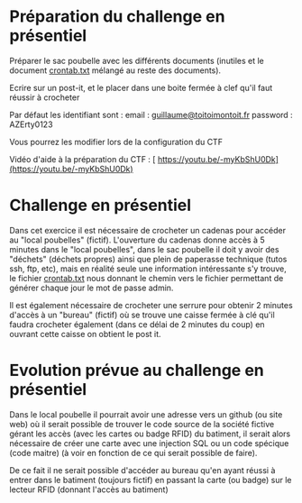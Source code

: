 Préparation du challenge en présentiel
======================================
Préparer le sac poubelle avec les différents documents (inutiles et le document [crontab.txt](crontab.txt) mélangé au reste des documents).

Ecrire sur un post-it, et le placer dans une boite fermée à clef qu'il faut réussir à crocheter

Par défaut les identifiant sont :
email : guillaume@toitoimontoit.fr
password : AZErty0123

Vous pourrez les modifier lors de la configuration du CTF

Vidéo d'aide à la préparation du CTF : [ https://youtu.be/-myKbShU0Dk](https://youtu.be/-myKbShU0Dk)

Challenge en présentiel
=======================
Dans cet exercice il est nécessaire de crocheter un cadenas pour accéder au "local poubelles" (fictif).
L'ouverture du cadenas  donne accès à 5 minutes dans le "local poubelles", 
dans le sac poubelle il doit y avoir des "déchets" (déchets propres) ainsi que plein de paperasse technique (tutos ssh, ftp, etc), 
mais en réalité seule une information intéressante s'y trouve, le fichier [crontab.txt](crontab.txt) nous donnant le chemin vers le fichier permettant
de générer chaque jour le mot de passe admin.

Il est également nécessaire de crocheter une serrure pour obtenir 2 minutes d'accès à un "bureau" (fictif) 
où se trouve une caisse fermée à clé qu'il faudra crocheter également (dans ce délai de 2 minutes du coup) en ouvrant cette caisse on obtient le post it.



Evolution prévue au challenge en présentiel
===========================================
Dans le local poubelle il pourrait avoir une adresse vers un github (ou site web) où il serait possible de trouver le code source de la société 
fictive gérant les accès (avec les cartes ou badge RFID) du batiment, il serait alors nécessaire de créer une carte avec une injection SQL 
ou un code spécique (code maitre) (à voir en fonction de ce qui serait possible de faire).

De ce fait il ne serait possible d'accéder au bureau qu'en ayant réussi à entrer dans le batiment (toujours fictif) en passant la carte (ou badge) sur le lecteur RFID (donnant l'accès au batiment)

